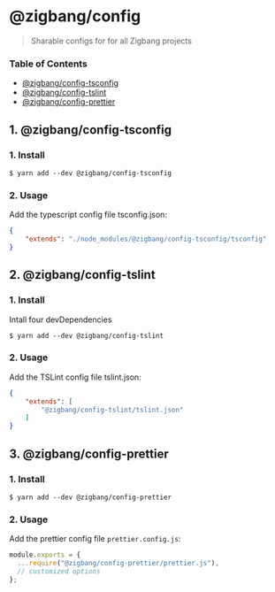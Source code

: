 # @zigbang/config
> Sharable configs for for all Zigbang projects

### Table of Contents
- [@zigbang/config-tsconfig](#1.-@zigbang/config-tsconfig)
- [@zigbang/config-tslint](#2.-@zigbang/config-tslint)
- [@zigbang/config-prettier](#3.-@zigbang/config-prettier)

## 1. @zigbang/config-tsconfig

### 1. Install
```
$ yarn add --dev @zigbang/config-tsconfig
```

### 2. Usage
Add the typescript config file tsconfig.json:
```json
{
    "extends": "./node_modules/@zigbang/config-tsconfig/tsconfig"
}
```

## 2. @zigbang/config-tslint

### 1. Install
Intall four devDependencies
```
$ yarn add --dev @zigbang/config-tslint
```

### 2. Usage
Add the TSLint config file tslint.json:
```json
{
    "extends": [
        "@zigbang/config-tslint/tslint.json"
    ]
}
```

## 3. @zigbang/config-prettier

### 1. Install
```
$ yarn add --dev @zigbang/config-prettier
```

### 2. Usage
Add the prettier config file `prettier.config.js`:
```js
module.exports = {
  ...require("@zigbang/config-prettier/prettier.js"),
  // customized options
};
```


